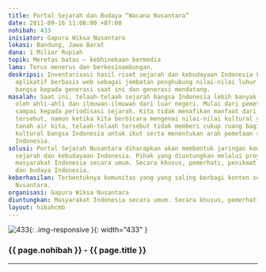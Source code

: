 ```yaml
---
title: Portal Sejarah dan Budaya “Wacana Nusantara”
date: 2011-09-16 11:08:00 +07:00
nohibah: 433
inisiator: Gapura Wiksa Nusantara
lokasi: Bandung, Jawa Barat
dana: 1 Miliar Rupiah
topik: Meretas batas – kebhinekaan bermedia
lama: Terus menerus dan berkesinambungan.
deskripsi: Inventarisasi hasil riset sejarah dan kebudayaan Indonesia ke dalam media
  aplikatif berbasis web sebagai jembatan penghubung nilai-nilai luhur para leluhur
  bangsa kepada generasi saat ini dan generasi mendatang.
masalah: Saat ini, telaah-telaah sejarah bangsa Indonesia lebih banyak dikemukakan
  oleh ahli-ahli dan ilmuwan-ilmuwan dari luar negeri. Mulai dari pemetaan sejarah,
  sampai kepada periodisasi sejarah. Kita tidak menafikan manfaat dari telaah-telaah
  tersebut, namun ketika kita berbicara mengenai nilai-nilai kultural yang ada di
  tanah air kita, telaah-telaah tersebut tidak memberi cukup ruang bagi nilai-nilai
  kultural bangsa Indonesia untuk ikut serta menentukan arah pemetaan sejarah bangsa
  Indonesia.
solusi: Portal Sejarah Nusantara diharapkan akan membentuk jaringan komunitas peduli
  sejarah dan kebudayaan Indonesia. Pihak yang diuntungkan melalui proyek ini adalah
  masyarakat Indonesia secara umum. Secara khusus, pemerhati, penikmat, dan ahli sejarah
  dan budaya Indonesia.
keberhasilan: Terbentuknya komunitas yang yang saling berbagi konten sejarah dan budaya
  Nusantara.
organisasi: Gapura Wiksa Nusantara
diuntungkan: Masyarakat Indonesia secara umum. Secara khusus, pemerhati, penikmat, dan ahli sejarah dan budaya Indonesia.
layout: hibahcmb
---
```


![433](/static/img/hibahcmb/433.png){: .img-responsive }{: width="433" }

### {{ page.nohibah }} - {{ page.title }}

---
